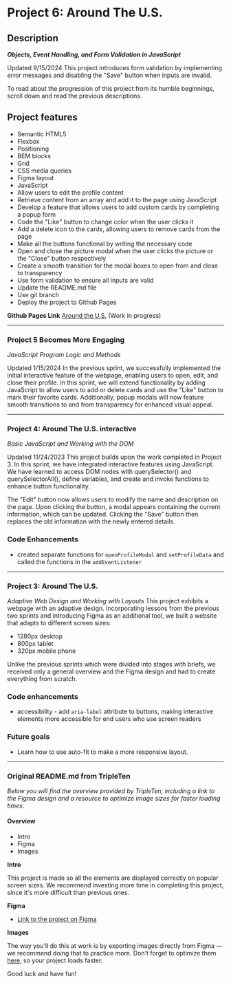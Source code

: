 # Project 6: Around The U.S.

## Description

**_Objects, Event Handling, and Form Validation in JavaScript_**

Updated 9/15/2024
This project introduces form validation by implementing error messages and disabling the "Save" button when inputs are invalid.

To read about the progression of this project from its humble beginnings, scroll down and read the previous descriptions.

## Project features

- Semantic HTML5
- Flexbox
- Positioning
- BEM blocks
- Grid
- CSS media queries
- Figma layout
- JavaScript
- Allow users to edit the profile content
- Retrieve content from an array and add it to the page using JavaScript
- Develop a feature that allows users to add custom cards by completing a popup form
- Code the "Like" button to change color when the user clicks it
- Add a delete icon to the cards, allowing users to remove cards from the page
- Make all the buttons functional by writing the necessary code
- Open and close the picture modal when the user clicks the picture or the "Close" button respectively
- Create a smooth transition for the modal boxes to open from and close to transparency
- Use form validation to ensure all inputs are valid
- Update the README.md file
- Use git branch
- Deploy the project to Github Pages

**Github Pages Link** [Around the U.S.](https://jstitch626.github.io/se_project_aroundtheus/) (Work in progress)

---

### Project 5 Becomes More Engaging

_JavaScript Program Logic and Methods_

Updated 1/15/2024
In the previous sprint, we successfully implemented the initial interactive feature of the webpage, enabling users to open, edit, and close their profile. In this sprint, we will extend functionality by adding JavaScript to allow users to add or delete cards and use the "Like" button to mark their favorite cards. Additionally, popup modals will now feature smooth transitions to and from transparency for enhanced visual appeal.

---

### Project 4: Around The U.S. interactive

_Basic JavaScript and Working with the DOM_

Updated 11/24/2023
This project builds upon the work completed in Project 3. In this sprint, we have integrated interactive features using JavaScript. We have learned to access DOM nodes with querySelector() and querySelectorAll(), define variables, and create and invoke functions to enhance button functionality.

The "Edit" button now allows users to modify the name and description on the page. Upon clicking the button, a modal appears containing the current information, which can be updated. Clicking the "Save" button then replaces the old information with the newly entered details.

### Code Enhancements

- created separate functions for `openProfileModal` and `setProfileData` and called the functions in the `addEventListener`

---

### Project 3: Around The U.S.

_Adaptive Web Design and Working with Layouts_
This project exhibits a webpage with an adaptive design. Incorporating lessons from the previous two sprints and introducing Figma as an additional tool, we built a website that adapts to different screen sizes:

- 1280px desktop
- 800px tablet
- 320px mobile phone

Unlike the previous sprints which were divided into stages with briefs, we received only a general overview and the Figma design and had to create everything from scratch.

### Code enhancements

- accessibility - add `aria-label` attribute to buttons, making interactive elements more accessible for end users who use screen readers

### Future goals

- Learn how to use auto-fit to make a more responsive layout.

---

### Original README.md from TripleTen

_Below you will find the overview provided by TripleTen, including a link to the Figma design and a resource to optimize image sizes for faster loading times._

#### Overview

- Intro
- Figma
- Images

**Intro**

This project is made so all the elements are displayed correctly on popular screen sizes. We recommend investing more time in completing this project, since it's more difficult than previous ones.

**Figma**

- [Link to the project on Figma](https://www.figma.com/file/ii4xxsJ0ghevUOcssTlHZv/Sprint-3%3A-Around-the-US?node-id=0%3A1)

**Images**

The way you'll do this at work is by exporting images directly from Figma — we recommend doing that to practice more. Don't forget to optimize them [here](https://tinypng.com/), so your project loads faster.

Good luck and have fun!
